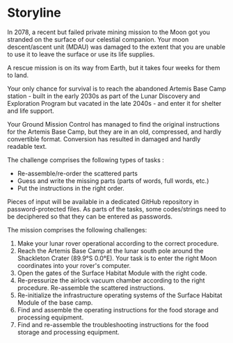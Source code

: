 # Storyline

In 2078, a recent but failed private mining mission to the Moon got you stranded on the surface of our celestial companion. Your moon descent/ascent unit (MDAU) was damaged to the extent that you are unable to use it to leave the surface or use its life supplies.

A rescue mission is on its way from Earth, but it takes four weeks for them to land.

Your only chance for survival is to reach the abandoned Artemis Base Camp station - built in the early 2030s as part of the Lunar Discovery and Exploration Program but vacated in the late 2040s - and enter it for shelter and life support.

Your Ground Mission Control has managed to find the original instructions for the Artemis Base Camp, but they are in an old, compressed, and hardly convertible format. Conversion has resulted in damaged and hardly readable text. 

The challenge comprises the following types of tasks :

* Re-assemble/re-order the scattered parts
* Guess and write the missing parts (parts of words, full words, etc.)
* Put the instructions in the right order.

Pieces of input will be available in a dedicated GitHub repository in password-protected files. As parts of the tasks, some codes/strings need to be deciphered so that they can be entered as passwords.

The mission comprises the following challenges:

1. Make your lunar rover operational according to the correct procedure.
2. Reach the Artemis Base Camp at the lunar south pole around the Shackleton Crater (89.9°S 0.0°E).
   Your task is to enter the right Moon coordinates into your rover's computer.
3. Open the gates of the Surface Habitat Module with the right code.
4. Re-pressurize the airlock vacuum chamber according to the right procedure. Re-assemble the scattered instructions.
5. Re-initialize the infrastructure operating systems of the Surface Habitat Module of the base camp.
6. Find and assemble the operating instructions for the food storage and processing equipment.
7. Find and re-assemble the troubleshooting  instructions for the food storage and processing equipment.
